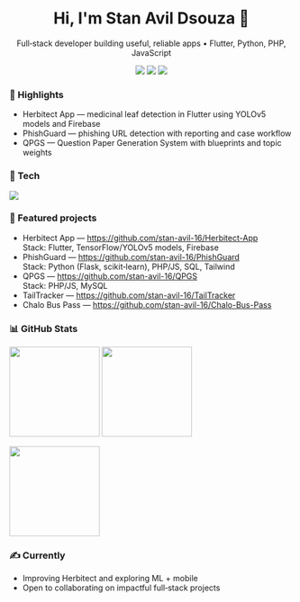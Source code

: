 <h1 align="center">Hi, I'm Stan Avil Dsouza 👋</h1>
<p align="center">Full‑stack developer building useful, reliable apps • Flutter, Python, PHP, JavaScript</p>

<p align="center">
  <a href="mailto:avilstan1@gmail.com"><img src="https://img.shields.io/badge/Email-avilstan1%40gmail.com-blue?style=for-the-badge"></a>
  <a href="https://www.linkedin.com/in/stan-avil-dsouza-16"><img src="https://img.shields.io/badge/LinkedIn-Stan%20Avil%20Dsouza-0A66C2?style=for-the-badge&logo=linkedin&logoColor=white"></a>
  <a href="https://github.com/stan-avil-16?tab=repositories"><img src="https://img.shields.io/badge/GitHub-@stan--avil--16-181717?style=for-the-badge&logo=github&logoColor=white"></a>
</p>

### 🚀 Highlights
- Herbitect App — medicinal leaf detection in Flutter using YOLOv5 models and Firebase
- PhishGuard — phishing URL detection with reporting and case workflow
- QPGS — Question Paper Generation System with blueprints and topic weights

### 🧰 Tech
<p>
  <img src="https://skillicons.dev/icons?i=python,dart,flutter,js,php,java,cs,cpp,flask,tensorflow,html,css,tailwind,bootstrap,firebase,mysql,mongodb,git&perline=9" />
</p>

### 🔗 Featured projects
- Herbitect App — https://github.com/stan-avil-16/Herbitect-App  
  Stack: Flutter, TensorFlow/YOLOv5 models, Firebase
- PhishGuard — https://github.com/stan-avil-16/PhishGuard  
  Stack: Python (Flask, scikit‑learn), PHP/JS, SQL, Tailwind
- QPGS — https://github.com/stan-avil-16/QPGS  
  Stack: PHP/JS, MySQL
- TailTracker — https://github.com/stan-avil-16/TailTracker
- Chalo Bus Pass — https://github.com/stan-avil-16/Chalo-Bus-Pass

### 📊 GitHub Stats
<p>
  <img height="160" src="https://github-readme-stats.vercel.app/api?username=stan-avil-16&show_icons=true&theme=tokyonight&hide_border=true" />
  <img height="160" src="https://github-readme-stats.vercel.app/api/top-langs/?username=stan-avil-16&layout=compact&theme=tokyonight&hide_border=true" />
</p>
<p>
  <img height="160" src="https://streak-stats.demolab.com?user=stan-avil-16&theme=tokyonight&hide_border=true" />
</p>

### ✍️ Currently
- Improving Herbitect and exploring ML + mobile
- Open to collaborating on impactful full‑stack projects
